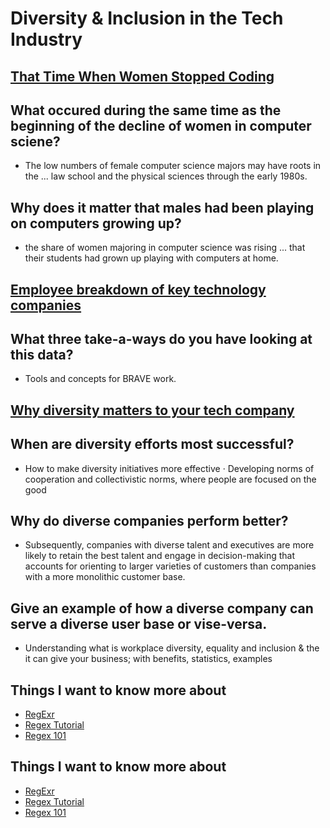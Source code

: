 # Diversity & Inclusion in the Tech Industry

## [ That Time When Women Stopped Coding](https://www.npr.org/sections/money/2014/10/21/357629765/when-women-stopped-coding)

## What occured during the same time as the beginning of the decline of women in computer sciene?
- The low numbers of female computer science majors may have roots in the ... law school and the physical sciences through the early 1980s.
## Why does it matter that males had been playing on computers growing up?
- the share of women majoring in computer science was rising ... that their students had grown up playing with computers at home.


## [Employee breakdown of key technology companies](https://informationisbeautiful.net/visualizations/diversity-in-tech/)

## What three take-a-ways do you have looking at this data?
- Tools and concepts for BRAVE work.

## [Why diversity matters to your tech company](https://www.usatoday.com/story/tech/columnist/2015/07/21/why-diversity-matters-your-tech-company/30419871/)

## When are diversity efforts most successful?
- How to make diversity initiatives more effective · Developing norms of cooperation and collectivistic norms, where people are focused on the good
## Why do diverse companies perform better?
- Subsequently, companies with diverse talent and executives are more likely to retain the best talent and engage in decision-making that accounts for orienting to larger varieties of customers than companies with a more monolithic customer base.
## Give an example of how a diverse company can serve a diverse user base or vise-versa.
-  Understanding what is workplace diversity, equality and inclusion & the it can give your business; with benefits, statistics, examples 

## Things I want to know more about
- [RegExr](https://regexr.com/)
- [Regex Tutorial](https://medium.com/factory-mind/regex-tutorial-a-simple-cheatsheet-by-examples-649dc1c3f285)
- [Regex 101](https://regex101.com/)

## Things I want to know more about
- [RegExr](https://regexr.com/)
- [Regex Tutorial](https://medium.com/factory-mind/regex-tutorial-a-simple-cheatsheet-by-examples-649dc1c3f285)
- [Regex 101](https://regex101.com/)